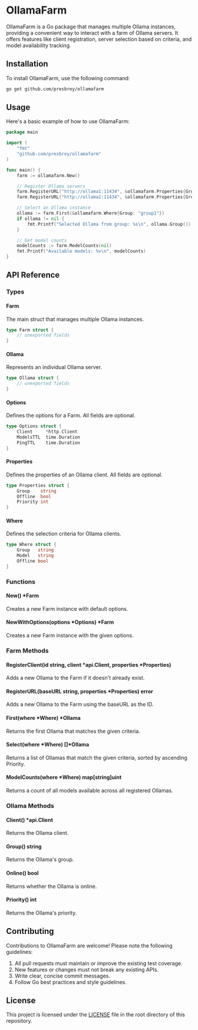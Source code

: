# OllamaFarm

OllamaFarm is a Go package that manages multiple Ollama instances, providing a convenient way to interact with a farm of Ollama servers. It offers features like client registration, server selection based on criteria, and model availability tracking.

## Installation

To install OllamaFarm, use the following command:

```bash
go get github.com/presbrey/ollamafarm
```

## Usage

Here's a basic example of how to use OllamaFarm:

```go
package main

import (
    "fmt"
    "github.com/presbrey/ollamafarm"
)

func main() {
    farm := ollamafarm.New()

    // Register Ollama servers
    farm.RegisterURL("http://ollama1:11434", &ollamafarm.Properties{Group: "group1", Priority: 1})
    farm.RegisterURL("http://ollama2:11434", &ollamafarm.Properties{Group: "group2", Priority: 2})

    // Select an Ollama instance
    ollama := farm.First(&ollamafarm.Where{Group: "group1"})
    if ollama != nil {
        fmt.Printf("Selected Ollama from group: %s\n", ollama.Group())
    }

    // Get model counts
    modelCounts := farm.ModelCounts(nil)
    fmt.Printf("Available models: %v\n", modelCounts)
}
```

## API Reference

### Types

#### Farm

The main struct that manages multiple Ollama instances.

```go
type Farm struct {
    // unexported fields
}
```

#### Ollama

Represents an individual Ollama server.

```go
type Ollama struct {
    // unexported fields
}
```

#### Options

Defines the options for a Farm. All fields are optional.

```go
type Options struct {
    Client     *http.Client
    ModelsTTL  time.Duration
    PingTTL    time.Duration
}
```

#### Properties

Defines the properties of an Ollama client. All fields are optional.

```go
type Properties struct {
    Group    string
    Offline  bool
    Priority int
}
```

#### Where

Defines the selection criteria for Ollama clients.

```go
type Where struct {
    Group   string
    Model   string
    Offline bool
}
```

### Functions

#### New() *Farm

Creates a new Farm instance with default options.

#### NewWithOptions(options *Options) *Farm

Creates a new Farm instance with the given options.

### Farm Methods

#### RegisterClient(id string, client *api.Client, properties *Properties)

Adds a new Ollama to the Farm if it doesn't already exist.

#### RegisterURL(baseURL string, properties *Properties) error

Adds a new Ollama to the Farm using the baseURL as the ID.

#### First(where *Where) *Ollama

Returns the first Ollama that matches the given criteria.

#### Select(where *Where) []*Ollama

Returns a list of Ollamas that match the given criteria, sorted by ascending Priority.

#### ModelCounts(where *Where) map[string]uint

Returns a count of all models available across all registered Ollamas.

### Ollama Methods

#### Client() *api.Client

Returns the Ollama client.

#### Group() string

Returns the Ollama's group.

#### Online() bool

Returns whether the Ollama is online.

#### Priority() int

Returns the Ollama's priority.

## Contributing

Contributions to OllamaFarm are welcome! Please note the following guidelines:

1. All pull requests must maintain or improve the existing test coverage.
2. New features or changes must not break any existing APIs.
3. Write clear, concise commit messages.
4. Follow Go best practices and style guidelines.

## License

This project is licensed under the [LICENSE](LICENSE.txt) file in the root directory of this repository.
